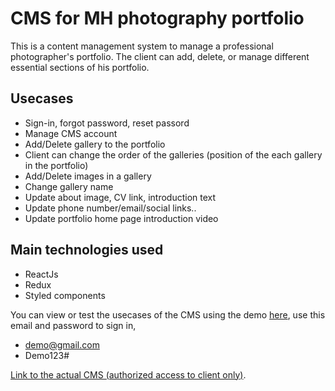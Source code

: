 # CMS for MH photography portfolio

This is a content management system to manage a professional photographer's portfolio. The client can add, delete, or manage different essential sections of his portfolio.

## Usecases
- Sign-in, forgot password, reset passord
- Manage CMS account
- Add/Delete gallery to the portfolio
- Client can change the order of the galleries (position of the each gallery in the portfolio)
- Add/Delete images in a gallery
- Change gallery name
- Update about image, CV link, introduction text
- Update phone number/email/social links..
- Update portfolio home page introduction video

## Main technologies used
- ReactJs
- Redux
- Styled components

You can view or test the usecases of the CMS using the demo [here](https://mh-cms-demo.netlify.app/), use this email and password to sign in, 
- demo@gmail.com 
- Demo123#

[Link to the actual CMS (authorized access to client only)](https://mh-cms.netlify.app/).
